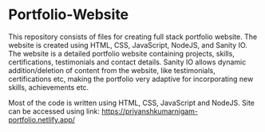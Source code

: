 # Portfolio-Website
This repository consists of files for creating full stack portfolio website. The website is created using HTML, CSS, JavaScript, NodeJS, and Sanity IO. The website is a detailed portfolio website containing projects, skills, certifications, testimonials and contact details. Sanity IO allows dynamic addition/deletion of content from the website, like testimonials, certifications etc, making the portfolio very adaptive for incorporating new skills, achievements etc.

Most of the code is written using HTML, CSS, JavaScript and NodeJS. Site can be accessed using link: https://priyanshkumarnigam-portfolio.netlify.app/
